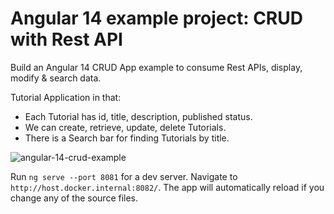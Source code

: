 # Angular 14 example project: CRUD with Rest API

Build an Angular 14 CRUD App example to consume Rest APIs, display, modify & search data.

Tutorial Application in that:
- Each Tutorial has id, title, description, published status.
- We can create, retrieve, update, delete Tutorials.
- There is a Search bar for finding Tutorials by title.

![angular-14-crud-example](angular-14-crud-example.png)

Run `ng serve --port 8081` for a dev server. Navigate to `http://host.docker.internal:8082/`. The app will automatically reload if you change any of the source files.
